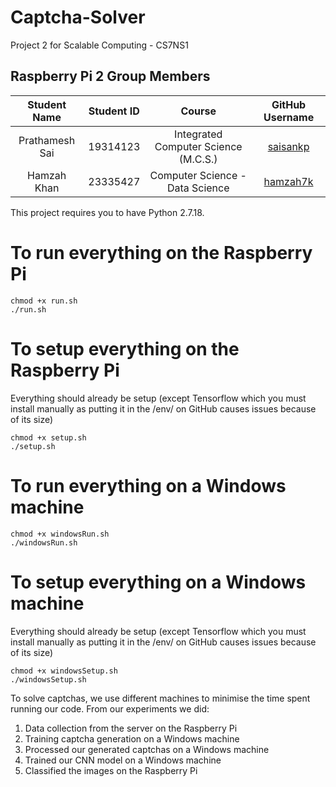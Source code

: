 # Captcha-Solver
Project 2 for Scalable Computing - CS7NS1

## Raspberry Pi 2 Group Members

|    Student Name    | Student ID |                Course                |      GitHub Username       |
|:------------------:|:----------:|:------------------------------------:|:--------------------------:|
|   Prathamesh Sai   |  19314123  | Integrated Computer Science (M.C.S.) |    [saisankp][saisankp]    |
|     Hamzah Khan    |  23335427  | Computer Science - Data Science      |    [hamzah7k][hakhan]      |

This project requires you to have Python 2.7.18.

# To run everything on the Raspberry Pi
```
chmod +x run.sh
./run.sh
```

# To setup everything on the Raspberry Pi
Everything should already be setup (except Tensorflow which you must install manually as putting it in the /env/ on GitHub causes issues because of its size)
```
chmod +x setup.sh
./setup.sh
```

# To run everything on a Windows machine
```
chmod +x windowsRun.sh
./windowsRun.sh
```

# To setup everything on a Windows machine
Everything should already be setup (except Tensorflow which you must install manually as putting it in the /env/ on GitHub causes issues because of its size)
```
chmod +x windowsSetup.sh
./windowsSetup.sh
```

To solve captchas, we use different machines to minimise the time spent running our code. From our experiments we did:
1. Data collection from the server on the Raspberry Pi
2. Training captcha generation on a Windows machine
3. Processed our generated captchas on a Windows machine
4. Trained our CNN model on a Windows machine
5. Classified the images on the Raspberry Pi


[saisankp]: https://github.com/saisankp
[hakhan]: https://github.com/hamzah7k
 
